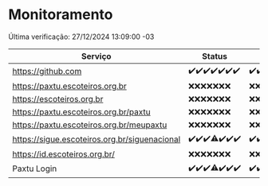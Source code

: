 # Monitoramento

Última verificação: 27/12/2024 13:09:00 -03

|Serviço|Status|Últimas 24h|
|---|---|---|
|https://github.com|<span title="2024-12-20: OK=23">✔️</span><span title="2024-12-21: OK=23">✔️</span><span title="2024-12-22: OK=23">✔️</span><span title="2024-12-23: OK=23">✔️</span><span title="2024-12-24: OK=23">✔️</span><span title="2024-12-25: OK=23">✔️</span><span title="2024-12-26: OK=15">✔️</span>|<span title="26/12/2024 13:09:00 -03 : 200">✔️</span><span title="26/12/2024 14:06:00 -03 : 200">✔️</span><span title="26/12/2024 15:11:00 -03 : 200">✔️</span><span title="26/12/2024 16:05:00 -03 : 200">✔️</span><span title="26/12/2024 17:08:00 -03 : 200">✔️</span><span title="26/12/2024 18:07:00 -03 : 200">✔️</span><span title="26/12/2024 19:07:00 -03 : 200">✔️</span><span title="26/12/2024 20:07:00 -03 : 200">✔️</span><span title="26/12/2024 21:40:00 -03 : 200">✔️</span><span title="26/12/2024 23:10:00 -03 : 200">✔️</span><span title="27/12/2024 00:13:00 -03 : 200">✔️</span><span title="27/12/2024 01:10:00 -03 : 200">✔️</span><span title="27/12/2024 02:08:00 -03 : 200">✔️</span><span title="27/12/2024 03:12:00 -03 : 200">✔️</span><span title="27/12/2024 04:07:00 -03 : 200">✔️</span><span title="27/12/2024 05:11:00 -03 : 200">✔️</span><span title="27/12/2024 06:08:00 -03 : 200">✔️</span><span title="27/12/2024 07:08:00 -03 : 200">✔️</span><span title="27/12/2024 08:06:00 -03 : 200">✔️</span><span title="27/12/2024 09:14:00 -03 : 200">✔️</span><span title="27/12/2024 10:14:00 -03 : 200">✔️</span><span title="27/12/2024 11:07:00 -03 : 200">✔️</span><span title="27/12/2024 12:07:00 -03 : 200">✔️</span><span title="27/12/2024 13:09:00 -03 : 200">✔️</span>|
|https://paxtu.escoteiros.org.br|<span title="2024-12-20: Falhas=23">❌</span><span title="2024-12-21: Falhas=23">❌</span><span title="2024-12-22: Falhas=23">❌</span><span title="2024-12-23: Falhas=23">❌</span><span title="2024-12-24: Falhas=23">❌</span><span title="2024-12-25: Falhas=23">❌</span><span title="2024-12-26: Falhas=15">❌</span>|<span title="26/12/2024 13:09:00 -03 : 403">❌</span><span title="26/12/2024 14:06:00 -03 : 403">❌</span><span title="26/12/2024 15:11:00 -03 : 403">❌</span><span title="26/12/2024 16:05:00 -03 : 403">❌</span><span title="26/12/2024 17:08:00 -03 : 403">❌</span><span title="26/12/2024 18:07:00 -03 : 403">❌</span><span title="26/12/2024 19:07:00 -03 : 403">❌</span><span title="26/12/2024 20:07:00 -03 : 403">❌</span><span title="26/12/2024 21:40:00 -03 : 403">❌</span><span title="26/12/2024 23:10:00 -03 : 403">❌</span><span title="27/12/2024 00:13:00 -03 : 403">❌</span><span title="27/12/2024 01:10:00 -03 : 403">❌</span><span title="27/12/2024 02:08:00 -03 : 403">❌</span><span title="27/12/2024 03:12:00 -03 : 403">❌</span><span title="27/12/2024 04:07:00 -03 : 403">❌</span><span title="27/12/2024 05:11:00 -03 : 403">❌</span><span title="27/12/2024 06:08:00 -03 : 403">❌</span><span title="27/12/2024 07:08:00 -03 : 403">❌</span><span title="27/12/2024 08:06:00 -03 : 403">❌</span><span title="27/12/2024 09:14:00 -03 : 403">❌</span><span title="27/12/2024 10:14:00 -03 : 403">❌</span><span title="27/12/2024 11:07:00 -03 : 403">❌</span><span title="27/12/2024 12:07:00 -03 : 403">❌</span><span title="27/12/2024 13:09:00 -03 : 403">❌</span>|
|https://escoteiros.org.br|<span title="2024-12-20: Falhas=23">❌</span><span title="2024-12-21: Falhas=23">❌</span><span title="2024-12-22: Falhas=23">❌</span><span title="2024-12-23: Falhas=23">❌</span><span title="2024-12-24: Falhas=23">❌</span><span title="2024-12-25: Falhas=23">❌</span><span title="2024-12-26: Falhas=15">❌</span>|<span title="26/12/2024 13:09:00 -03 : 403">❌</span><span title="26/12/2024 14:06:00 -03 : 403">❌</span><span title="26/12/2024 15:11:00 -03 : 403">❌</span><span title="26/12/2024 16:05:00 -03 : 403">❌</span><span title="26/12/2024 17:08:00 -03 : 403">❌</span><span title="26/12/2024 18:07:00 -03 : 403">❌</span><span title="26/12/2024 19:07:00 -03 : 403">❌</span><span title="26/12/2024 20:07:00 -03 : 403">❌</span><span title="26/12/2024 21:40:00 -03 : 403">❌</span><span title="26/12/2024 23:10:00 -03 : 403">❌</span><span title="27/12/2024 00:13:00 -03 : 403">❌</span><span title="27/12/2024 01:10:00 -03 : 403">❌</span><span title="27/12/2024 02:08:00 -03 : 403">❌</span><span title="27/12/2024 03:12:00 -03 : 403">❌</span><span title="27/12/2024 04:07:00 -03 : 403">❌</span><span title="27/12/2024 05:11:00 -03 : 403">❌</span><span title="27/12/2024 06:08:00 -03 : 403">❌</span><span title="27/12/2024 07:08:00 -03 : 403">❌</span><span title="27/12/2024 08:06:00 -03 : 403">❌</span><span title="27/12/2024 09:14:00 -03 : 403">❌</span><span title="27/12/2024 10:14:00 -03 : 403">❌</span><span title="27/12/2024 11:07:00 -03 : 403">❌</span><span title="27/12/2024 12:07:00 -03 : 403">❌</span><span title="27/12/2024 13:09:00 -03 : 403">❌</span>|
|https://paxtu.escoteiros.org.br/paxtu|<span title="2024-12-20: Falhas=23">❌</span><span title="2024-12-21: Falhas=23">❌</span><span title="2024-12-22: Falhas=23">❌</span><span title="2024-12-23: Falhas=23">❌</span><span title="2024-12-24: Falhas=23">❌</span><span title="2024-12-25: Falhas=23">❌</span><span title="2024-12-26: Falhas=15">❌</span>|<span title="26/12/2024 13:09:00 -03 : 403">❌</span><span title="26/12/2024 14:06:00 -03 : 403">❌</span><span title="26/12/2024 15:11:00 -03 : 403">❌</span><span title="26/12/2024 16:05:00 -03 : 403">❌</span><span title="26/12/2024 17:08:00 -03 : 403">❌</span><span title="26/12/2024 18:07:00 -03 : 403">❌</span><span title="26/12/2024 19:07:00 -03 : 403">❌</span><span title="26/12/2024 20:07:00 -03 : 403">❌</span><span title="26/12/2024 21:40:00 -03 : 403">❌</span><span title="26/12/2024 23:10:00 -03 : 403">❌</span><span title="27/12/2024 00:13:00 -03 : 403">❌</span><span title="27/12/2024 01:10:00 -03 : 403">❌</span><span title="27/12/2024 02:08:00 -03 : 403">❌</span><span title="27/12/2024 03:12:00 -03 : 403">❌</span><span title="27/12/2024 04:07:00 -03 : 403">❌</span><span title="27/12/2024 05:11:00 -03 : 403">❌</span><span title="27/12/2024 06:08:00 -03 : 403">❌</span><span title="27/12/2024 07:08:00 -03 : 403">❌</span><span title="27/12/2024 08:06:00 -03 : 403">❌</span><span title="27/12/2024 09:14:00 -03 : 403">❌</span><span title="27/12/2024 10:14:00 -03 : 403">❌</span><span title="27/12/2024 11:07:00 -03 : 403">❌</span><span title="27/12/2024 12:07:00 -03 : 403">❌</span><span title="27/12/2024 13:09:00 -03 : 403">❌</span>|
|https://paxtu.escoteiros.org.br/meupaxtu|<span title="2024-12-20: Falhas=23">❌</span><span title="2024-12-21: Falhas=23">❌</span><span title="2024-12-22: Falhas=23">❌</span><span title="2024-12-23: Falhas=23">❌</span><span title="2024-12-24: Falhas=23">❌</span><span title="2024-12-25: Falhas=23">❌</span><span title="2024-12-26: Falhas=15">❌</span>|<span title="26/12/2024 13:09:00 -03 : 403">❌</span><span title="26/12/2024 14:06:00 -03 : 403">❌</span><span title="26/12/2024 15:11:00 -03 : 403">❌</span><span title="26/12/2024 16:05:00 -03 : 403">❌</span><span title="26/12/2024 17:08:00 -03 : 403">❌</span><span title="26/12/2024 18:07:00 -03 : 403">❌</span><span title="26/12/2024 19:07:00 -03 : 403">❌</span><span title="26/12/2024 20:07:00 -03 : 403">❌</span><span title="26/12/2024 21:40:00 -03 : 403">❌</span><span title="26/12/2024 23:10:00 -03 : 403">❌</span><span title="27/12/2024 00:13:00 -03 : 403">❌</span><span title="27/12/2024 01:10:00 -03 : 403">❌</span><span title="27/12/2024 02:08:00 -03 : 403">❌</span><span title="27/12/2024 03:12:00 -03 : 403">❌</span><span title="27/12/2024 04:07:00 -03 : 403">❌</span><span title="27/12/2024 05:11:00 -03 : 403">❌</span><span title="27/12/2024 06:08:00 -03 : 403">❌</span><span title="27/12/2024 07:08:00 -03 : 403">❌</span><span title="27/12/2024 08:06:00 -03 : 403">❌</span><span title="27/12/2024 09:14:00 -03 : 403">❌</span><span title="27/12/2024 10:14:00 -03 : 403">❌</span><span title="27/12/2024 11:07:00 -03 : 403">❌</span><span title="27/12/2024 12:07:00 -03 : 403">❌</span><span title="27/12/2024 13:09:00 -03 : 403">❌</span>|
|https://sigue.escoteiros.org.br/siguenacional|<span title="2024-12-20: OK=23">✔️</span><span title="2024-12-21: OK=23">✔️</span><span title="2024-12-22: OK=23">✔️</span><span title="2024-12-23: OK=22, Falhas=1">⚠️</span><span title="2024-12-24: OK=23">✔️</span><span title="2024-12-25: OK=23">✔️</span><span title="2024-12-26: OK=15">✔️</span>|<span title="26/12/2024 13:09:00 -03 : 200">✔️</span><span title="26/12/2024 14:06:00 -03 : 200">✔️</span><span title="26/12/2024 15:11:00 -03 : 200">✔️</span><span title="26/12/2024 16:05:00 -03 : 200">✔️</span><span title="26/12/2024 17:08:00 -03 : 200">✔️</span><span title="26/12/2024 18:07:00 -03 : 200">✔️</span><span title="26/12/2024 19:07:00 -03 : 200">✔️</span><span title="26/12/2024 20:07:00 -03 : 200">✔️</span><span title="26/12/2024 21:40:00 -03 : 200">✔️</span><span title="26/12/2024 23:10:00 -03 : 200">✔️</span><span title="27/12/2024 00:13:00 -03 : 200">✔️</span><span title="27/12/2024 01:10:00 -03 : 200">✔️</span><span title="27/12/2024 02:08:00 -03 : 200">✔️</span><span title="27/12/2024 03:12:00 -03 : 200">✔️</span><span title="27/12/2024 04:07:00 -03 : 200">✔️</span><span title="27/12/2024 05:11:00 -03 : 200">✔️</span><span title="27/12/2024 06:08:00 -03 : 200">✔️</span><span title="27/12/2024 07:08:00 -03 : 200">✔️</span><span title="27/12/2024 08:06:00 -03 : 200">✔️</span><span title="27/12/2024 09:14:00 -03 : 200">✔️</span><span title="27/12/2024 10:14:00 -03 : 200">✔️</span><span title="27/12/2024 11:07:00 -03 : 200">✔️</span><span title="27/12/2024 12:07:00 -03 : 200">✔️</span><span title="27/12/2024 13:09:00 -03 : 200">✔️</span>|
|https://id.escoteiros.org.br/|<span title="2024-12-20: Falhas=23">❌</span><span title="2024-12-21: Falhas=23">❌</span><span title="2024-12-22: Falhas=23">❌</span><span title="2024-12-23: Falhas=23">❌</span><span title="2024-12-24: Falhas=23">❌</span><span title="2024-12-25: Falhas=23">❌</span><span title="2024-12-26: Falhas=15">❌</span>|<span title="26/12/2024 13:09:00 -03 : 403">❌</span><span title="26/12/2024 14:06:00 -03 : 403">❌</span><span title="26/12/2024 15:11:00 -03 : 403">❌</span><span title="26/12/2024 16:05:00 -03 : 403">❌</span><span title="26/12/2024 17:08:00 -03 : 403">❌</span><span title="26/12/2024 18:07:00 -03 : 403">❌</span><span title="26/12/2024 19:07:00 -03 : 403">❌</span><span title="26/12/2024 20:08:00 -03 : 403">❌</span><span title="26/12/2024 21:40:00 -03 : 403">❌</span><span title="26/12/2024 23:10:00 -03 : 403">❌</span><span title="27/12/2024 00:13:00 -03 : 403">❌</span><span title="27/12/2024 01:10:00 -03 : 403">❌</span><span title="27/12/2024 02:08:00 -03 : 403">❌</span><span title="27/12/2024 03:12:00 -03 : 403">❌</span><span title="27/12/2024 04:07:00 -03 : 403">❌</span><span title="27/12/2024 05:11:00 -03 : 403">❌</span><span title="27/12/2024 06:08:00 -03 : 403">❌</span><span title="27/12/2024 07:08:00 -03 : 403">❌</span><span title="27/12/2024 08:06:00 -03 : 403">❌</span><span title="27/12/2024 09:14:00 -03 : 403">❌</span><span title="27/12/2024 10:14:00 -03 : 403">❌</span><span title="27/12/2024 11:07:00 -03 : 403">❌</span><span title="27/12/2024 12:07:00 -03 : 403">❌</span><span title="27/12/2024 13:09:00 -03 : 403">❌</span>|
|Paxtu Login|<span title="2024-12-20: OK=23">✔️</span><span title="2024-12-21: OK=23">✔️</span><span title="2024-12-22: OK=23">✔️</span><span title="2024-12-23: OK=22, Falhas=1">⚠️</span><span title="2024-12-24: OK=23">✔️</span><span title="2024-12-25: OK=23">✔️</span><span title="2024-12-26: OK=15">✔️</span>|<span title="26/12/2024 13:09:00 -03 : 200">✔️</span><span title="26/12/2024 14:06:00 -03 : 200">✔️</span><span title="26/12/2024 15:11:00 -03 : 200">✔️</span><span title="26/12/2024 16:05:00 -03 : 200">✔️</span><span title="26/12/2024 17:08:00 -03 : 200">✔️</span><span title="26/12/2024 18:07:00 -03 : 200">✔️</span><span title="26/12/2024 19:07:00 -03 : 200">✔️</span><span title="26/12/2024 20:08:00 -03 : 200">✔️</span><span title="26/12/2024 21:40:00 -03 : 200">✔️</span><span title="26/12/2024 23:10:00 -03 : 200">✔️</span><span title="27/12/2024 00:13:00 -03 : 200">✔️</span><span title="27/12/2024 01:10:00 -03 : 200">✔️</span><span title="27/12/2024 02:08:00 -03 : 200">✔️</span><span title="27/12/2024 03:12:00 -03 : 200">✔️</span><span title="27/12/2024 04:07:00 -03 : 200">✔️</span><span title="27/12/2024 05:11:00 -03 : 200">✔️</span><span title="27/12/2024 06:08:00 -03 : 200">✔️</span><span title="27/12/2024 07:08:00 -03 : 200">✔️</span><span title="27/12/2024 08:06:00 -03 : 200">✔️</span><span title="27/12/2024 09:14:00 -03 : 200">✔️</span><span title="27/12/2024 10:14:00 -03 : 200">✔️</span><span title="27/12/2024 11:07:00 -03 : 200">✔️</span><span title="27/12/2024 12:07:00 -03 : 200">✔️</span><span title="27/12/2024 13:09:00 -03 : 200">✔️</span>|
